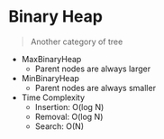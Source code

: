 # Binary Heap
> Another category of tree

- MaxBinaryHeap
  - Parent nodes are always larger
- MinBinaryHeap
  - Parent nodes are always smaller
- Time Complexity
  - Insertion: O(log N)
  - Removal: O(log N)
  - Search: O(N)
